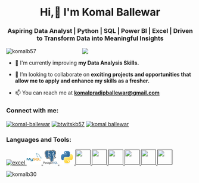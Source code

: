 <h1 align="center">Hi,👋 I'm Komal Ballewar</h1>
<h3 align="center"> Aspiring Data Analyst | Python | SQL | Power BI | Excel | Driven to Transform Data into Meaningful Insights </h3>
<img align="right" width="300" src="https://cdn.dribbble.com/users/4055494/screenshots/15215756/media/d2b66c4ca0192aa26d103448b3d1518b.gif"> 

<p align="left"> <img src="https://komarev.com/ghpvc/?username=komalb57&label=Profile%20views&color=0e75b6&style=flat" alt="komalb57" /> </p>

- 🌱 I'm currently improving **my Data Analysis Skills.**

- 👯 I’m looking to collaborate on **exciting projects and opportunities that allow me to apply and enhance my skills as a fresher.**
  
<!-- - 🎉 My Professional certificate: **https://drive.google.com/drive/folders/1A9vflmj1RDVRDu_MRGfWQpdPkQYBkbPn?usp=sharing**
  --> 
- 📫 You can reach me at **komalpradipballewar@gmail.com**
                          

<h3 align="left">Connect with me:</h3>
<p align="left">
<a href="https://linkedin.com/in/komal-ballewar" target="blank"><img align="center" src="https://raw.githubusercontent.com/rahuldkjain/github-profile-readme-generator/master/src/images/icons/Social/linked-in-alt.svg" alt="komal-ballewar" height="30" width="40" /></a>
<a href="https://instagram.com/btwits_kb30" target="blank"><img align="center" src="https://raw.githubusercontent.com/rahuldkjain/github-profile-readme-generator/master/src/images/icons/Social/instagram.svg" alt="btwitskb57" height="30" width="40" /></a>
<a href="https://www.facebook.com/komal.ballewar.57" target="blank"><img align="center" src="https://raw.githubusercontent.com/rahuldkjain/github-profile-readme-generator/master/src/images/icons/Social/facebook.svg" alt="komal ballewar" height="30" width="40" /></a>
</p>


<h3 align="left">Languages and Tools:</h3>
<p align="left"> 
  <!-- EXCEL -->
  <a href="" target="_blank" rel="noreferrer"> 
    <img src="https://github.com/sempostma/office365-icons/blob/master/svg/excel.svg" alt="excel" width="40" height="40"/> 
  </a> 
  <!-- MYSQL -->
  <a href="https://www.mysql.com/" target="_blank" rel="noreferrer"> 
    <img src="https://raw.githubusercontent.com/devicons/devicon/master/icons/mysql/mysql-original-wordmark.svg" alt="mysql" width="40" height="40"/> 
  </a>
  <!-- POSTGRESQL -->
  <a href="https://www.postgresql.org" target="_blank" rel="noreferrer"> 
    <img src="https://raw.githubusercontent.com/devicons/devicon/master/icons/postgresql/postgresql-original-wordmark.svg" alt="postgresql" width="40" height="40"/> 
  </a> 
  <!-- PYTHON -->
  <a href="https://www.python.org" target="_blank" rel="noreferrer"> 
    <img src="https://raw.githubusercontent.com/devicons/devicon/master/icons/python/python-original.svg" alt="python" width="40" height="40"/> 
  </a>
  <!-- NUMPY -->
  <a href="" target="_blank" rel="noreferrer"> 
    <img src="https://www.svgrepo.com/show/354127/numpy.svg" alt="" width="40" height="40"/> 
  </a>
  <!-- PANDAS -->
  <a href="" target="_blank" rel="noreferrer"> 
    <img src="https://icon.icepanel.io/Technology/svg/Pandas.svg" alt="" width="40" height="40"/> 
  </a>
  <!-- MATPLOTLIB -->
  <a href="" target="_blank" rel="noreferrer"> 
    <img src="https://icon.icepanel.io/Technology/svg/Matplotlib.svg" alt="" width="40" height="40"/> 
  </a>
  <!-- SEABORN -->
  <a href="" target="_blank" rel="noreferrer"> 
    <img src="https://cdn.worldvectorlogo.com/logos/seaborn-1.svg" alt="" width="40" height="40"/> 
  </a>
  <!-- POWER BI -->
  <a href="" target="_blank" rel="noreferrer"> 
    <img src="https://github.com/microsoft/PowerBI-Icons/blob/main/SVG/Power-BI.svg" alt="" width="40" height="40"/> 
  </a>
  <!-- KAGGLE -->
  <a href="" target="_blank" rel="noreferrer"> 
    <img src="https://cdn.jsdelivr.net/gh/devicons/devicon/icons/kaggle/kaggle-original.svg" alt="" width="40" height="40"/> 
  </a>
<p><img align="left" src="https://github-readme-stats.vercel.app/api/top-langs?username=komalb30&show_icons=true&locale=en&layout=compact" alt="komalb30" /></p>


